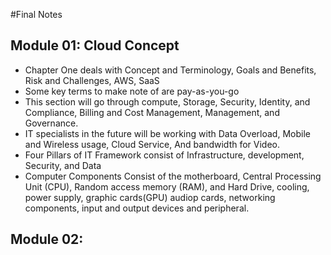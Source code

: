 #Final Notes
## Module 01: Cloud Concept
* Chapter One deals with Concept and Terminology, Goals and Benefits, Risk and Challenges, AWS, SaaS
* Some key terms to make note of are pay-as-you-go
* This section will go through compute, Storage, Security, Identity, and Compliance, Billing and Cost Management, Management, and Governance.
* IT specialists in the future will be working with Data Overload, Mobile and Wireless usage, Cloud Service, And bandwidth for Video.
* Four Pillars of IT Framework consist of Infrastructure, development, Security, and Data
* Computer Components Consist of the motherboard, Central Processing Unit (CPU), Random access memory (RAM), and Hard Drive, cooling, power supply, graphic cards(GPU) audiop cards, networking components, input and output devices and peripheral.
## Module 02:
